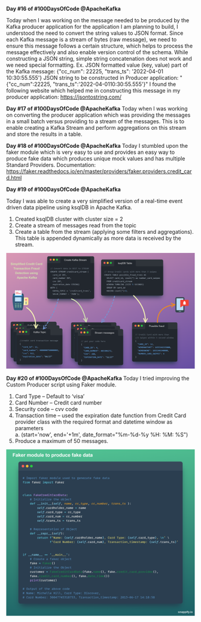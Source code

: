 **Day #16 of #100DaysOfCode @ApacheKafka**

Today when I was working on the message needed to be produced by the Kafka producer application for the application I am planning to build, I understood the need to convert the string values to JSON format. 
Since each Kafka message is a stream of bytes (raw message), we need to ensure this message follows a certain structure, which helps to process the message effectively and also enable version control of the schema. 
While constructing a JSON string, simple string concatenation does not work and we need special formatting. Ex. 
JSON formatted value (key, value) part of the Kafka message:
{"cc_num": 22225, "trans_ts": '2022-04-01 10:30:55.555'}
JSON string to be constructed in Producer application: 
"{\"cc_num\":22225, \"trans_ts\":'2022-04-0110:30:55.555'}"
I found the following website which helped me in constructing this message in my producer application: https://jsontostring.com/

**Day #17 of #100DaysOfCode @ApacheKafka**
Today when I was working on converting the producer application which was providing the messages in a small batch versus providing to a stream of the messages. 
This is to enable creating a Kafka Stream and perform aggregations on this stream and store the results in a table.

**Day #18 of #100DaysOfCode @ApacheKafka**
Today I stumbled upon the faker module which is very easy to use and provides an easy way to produce fake data which produces unique mock values and has multiple Standard Providers.
Documentation: https://faker.readthedocs.io/en/master/providers/faker.providers.credit_card.html

**Day #19 of #100DaysOfCode @ApacheKafka**

Today I was able to create a very simplified version of a real-time event driven data pipeline using ksqlDB in Apache Kafka.
1.	Created ksqlDB cluster with cluster size = 2
2.	Create a stream of messages read from the topic 
3.	Create a table from the stream (applying some filters and aggregations). This table is appended dynamically as more data is received by the stream.

![Simplified Fraud Detection](Possible_fraud.png)
 
**Day #20 of #100DaysOfCode @ApacheKafka**
Today I tried improving the Custom Producer script using Faker module.
1.	Card Type – Default to ‘visa’ 
2.	Card Number – Credit card number
3.	Security code – cvv code
4.	Transaction time – used the expiration date function from Credit Card provider class with the required format and datetime window as parameters 	
a.	(start='now', end='+1m', date_format="%m-%d-%y %H: %M: %S")
5.	Produce a maximum of 50 messages.

![Fake data using Faker Module](Snap.png)
